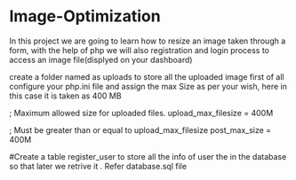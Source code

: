 # Image-Optimization
In this project we are going to learn how to resize an image taken through a form, with the help of php 
we will also registration and login process to access an image file(displyed on your dashboard)

create a folder named as uploads to store all the uploaded image
first of all configure your php.ini file and assign the max Size as per your wish, here  in this case it is taken as 400 MB


; Maximum allowed size for uploaded files.
upload_max_filesize = 400M

; Must be greater than or equal to upload_max_filesize
post_max_size = 400M


#Create a table register_user to store all the info of user the in the database so that later we retrive it . Refer database.sql file
